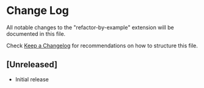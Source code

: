 # Change Log

All notable changes to the "refactor-by-example" extension will be documented in this file.

Check [Keep a Changelog](http://keepachangelog.com/) for recommendations on how to structure this file.

## [Unreleased]

- Initial release